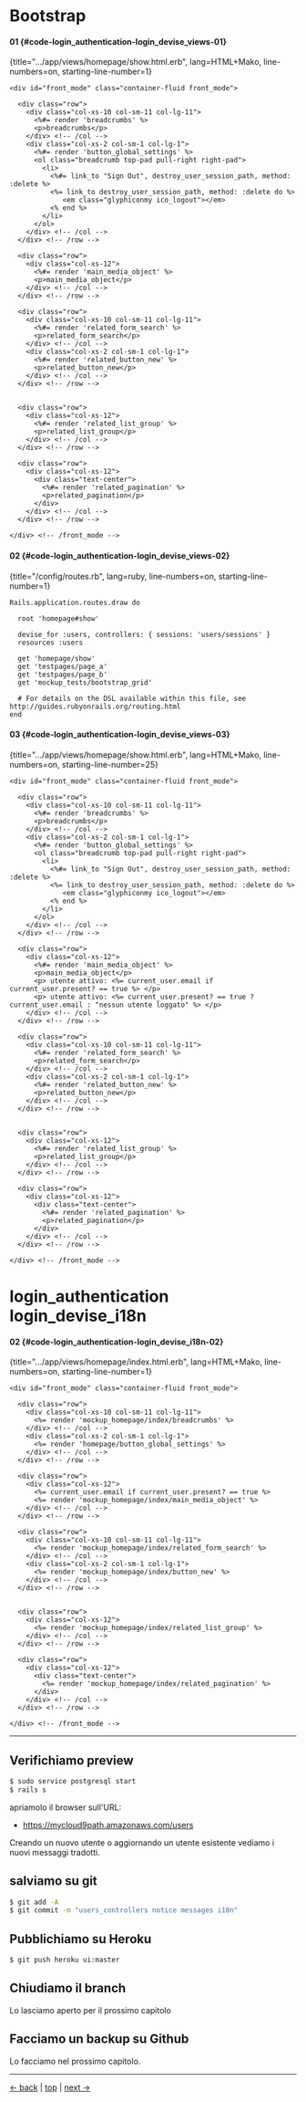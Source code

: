 # Bootstrap 




#### 01 {#code-login_authentication-login_devise_views-01}

{title=".../app/views/homepage/show.html.erb", lang=HTML+Mako, line-numbers=on, starting-line-number=1}
~~~~~~~~
<div id="front_mode" class="container-fluid front_mode">

  <div class="row">
    <div class="col-xs-10 col-sm-11 col-lg-11">
      <%#= render 'breadcrumbs' %>
      <p>breadcrumbs</p>
    </div> <!-- /col -->
    <div class="col-xs-2 col-sm-1 col-lg-1">
      <%#= render 'button_global_settings' %>
      <ol class="breadcrumb top-pad pull-right right-pad">
        <li>
          <%#= link_to "Sign Out", destroy_user_session_path, method: :delete %>
          <%= link_to destroy_user_session_path, method: :delete do %>
             <em class="glyphiconmy ico_logout"></em>
          <% end %>
        </li>
      </ol>
    </div> <!-- /col -->
  </div> <!-- /row -->

  <div class="row">
    <div class="col-xs-12">
      <%#= render 'main_media_object' %>
      <p>main_media_object</p>
    </div> <!-- /col -->
  </div> <!-- /row -->

  <div class="row">
    <div class="col-xs-10 col-sm-11 col-lg-11">
      <%#= render 'related_form_search' %>
      <p>related_form_search</p>
    </div> <!-- /col -->
    <div class="col-xs-2 col-sm-1 col-lg-1">
      <%#= render 'related_button_new' %>
      <p>related_button_new</p>
    </div> <!-- /col -->
  </div> <!-- /row -->


  <div class="row">
    <div class="col-xs-12">
      <%#= render 'related_list_group' %>
      <p>related_list_group</p>
    </div> <!-- /col -->
  </div> <!-- /row -->

  <div class="row">
    <div class="col-xs-12">
      <div class="text-center">
        <%#= render 'related_pagination' %>
        <p>related_pagination</p>
      </div>
    </div> <!-- /col -->
  </div> <!-- /row -->

</div> <!-- /front_mode -->
~~~~~~~~




#### 02 {#code-login_authentication-login_devise_views-02}

{title="/config/routes.rb", lang=ruby, line-numbers=on, starting-line-number=1}
~~~~~~~~
Rails.application.routes.draw do

  root 'homepage#show'

  devise_for :users, controllers: { sessions: 'users/sessions' }
  resources :users

  get 'homepage/show'
  get 'testpages/page_a'
  get 'testpages/page_b'
  get 'mockup_tests/bootstrap_grid'

  # For details on the DSL available within this file, see http://guides.rubyonrails.org/routing.html
end
~~~~~~~~




#### 03 {#code-login_authentication-login_devise_views-03}

{title=".../app/views/homepage/show.html.erb", lang=HTML+Mako, line-numbers=on, starting-line-number=25}
~~~~~~~~
<div id="front_mode" class="container-fluid front_mode">

  <div class="row">
    <div class="col-xs-10 col-sm-11 col-lg-11">
      <%#= render 'breadcrumbs' %>
      <p>breadcrumbs</p>
    </div> <!-- /col -->
    <div class="col-xs-2 col-sm-1 col-lg-1">
      <%#= render 'button_global_settings' %>
      <ol class="breadcrumb top-pad pull-right right-pad">
        <li>
          <%#= link_to "Sign Out", destroy_user_session_path, method: :delete %>
          <%= link_to destroy_user_session_path, method: :delete do %>
             <em class="glyphiconmy ico_logout"></em>
          <% end %>
        </li>
      </ol>
    </div> <!-- /col -->
  </div> <!-- /row -->

  <div class="row">
    <div class="col-xs-12">
      <%#= render 'main_media_object' %>
      <p>main_media_object</p>
      <p> utente attivo: <%= current_user.email if current_user.present? == true %> </p>
      <p> utente attivo: <%= current_user.present? == true ? current_user.email : "nessun utente loggato" %> </p>
    </div> <!-- /col -->
  </div> <!-- /row -->

  <div class="row">
    <div class="col-xs-10 col-sm-11 col-lg-11">
      <%#= render 'related_form_search' %>
      <p>related_form_search</p>
    </div> <!-- /col -->
    <div class="col-xs-2 col-sm-1 col-lg-1">
      <%#= render 'related_button_new' %>
      <p>related_button_new</p>
    </div> <!-- /col -->
  </div> <!-- /row -->


  <div class="row">
    <div class="col-xs-12">
      <%#= render 'related_list_group' %>
      <p>related_list_group</p>
    </div> <!-- /col -->
  </div> <!-- /row -->

  <div class="row">
    <div class="col-xs-12">
      <div class="text-center">
        <%#= render 'related_pagination' %>
        <p>related_pagination</p>
      </div>
    </div> <!-- /col -->
  </div> <!-- /row -->

</div> <!-- /front_mode -->
~~~~~~~~




# login_authentication login_devise_i18n


#### 02 {#code-login_authentication-login_devise_i18n-02}

{title=".../app/views/homepage/index.html.erb", lang=HTML+Mako, line-numbers=on, starting-line-number=1}
~~~~~~~~
<div id="front_mode" class="container-fluid front_mode">

  <div class="row">
    <div class="col-xs-10 col-sm-11 col-lg-11">
      <%= render 'mockup_homepage/index/breadcrumbs' %>
    </div> <!-- /col -->
    <div class="col-xs-2 col-sm-1 col-lg-1">
      <%= render 'homepage/button_global_settings' %>
    </div> <!-- /col -->
  </div> <!-- /row -->

  <div class="row">
    <div class="col-xs-12">
      <%= current_user.email if current_user.present? == true %>
      <%= render 'mockup_homepage/index/main_media_object' %>
    </div> <!-- /col -->
  </div> <!-- /row -->

  <div class="row">
    <div class="col-xs-10 col-sm-11 col-lg-11">
      <%= render 'mockup_homepage/index/related_form_search' %>
    </div> <!-- /col -->
    <div class="col-xs-2 col-sm-1 col-lg-1">
      <%= render 'mockup_homepage/index/button_new' %>
    </div> <!-- /col -->
  </div> <!-- /row -->


  <div class="row">
    <div class="col-xs-12">
      <%= render 'mockup_homepage/index/related_list_group' %>
    </div> <!-- /col -->
  </div> <!-- /row -->

  <div class="row">
    <div class="col-xs-12">
      <div class="text-center">
        <%= render 'mockup_homepage/index/related_pagination' %>
      </div>
    </div> <!-- /col -->
  </div> <!-- /row -->

</div> <!-- /front_mode -->
~~~~~~~~




---



## Verifichiamo preview

```bash
$ sudo service postgresql start
$ rails s
```

apriamolo il browser sull'URL:

* https://mycloud9path.amazonaws.com/users

Creando un nuovo utente o aggiornando un utente esistente vediamo i nuovi messaggi tradotti.



## salviamo su git

```bash
$ git add -A
$ git commit -m "users_controllers notice messages i18n"
```



## Pubblichiamo su Heroku

```bash
$ git push heroku ui:master
```



## Chiudiamo il branch

Lo lasciamo aperto per il prossimo capitolo



## Facciamo un backup su Github

Lo facciamo nel prossimo capitolo.



---

[<- back](https://github.com/flaviobordonidev/leanpubabrandnewcms/blob/master/01-base/09-manage_users/03-browser_tab_title_users-it.md)
 | [top](#top) |
[next ->](https://github.com/flaviobordonidev/leanpubabrandnewcms/blob/master/01-base/10-users_i18n/02-users_form_i18n-it.md)
